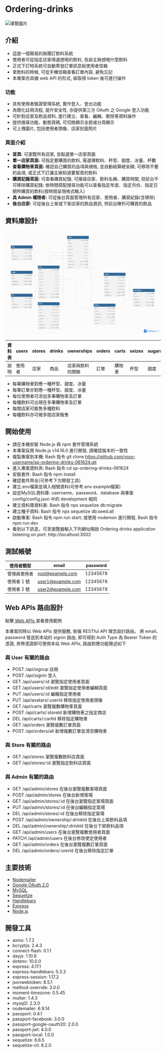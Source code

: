 # Ordering-drinks
![導覽圖片](public/readme/introduce.png)

## 介紹
+ 這是一個簡易的揪團訂飲料系統
+ 使用者可從指定店家填選想喝的飲料, 告訴主揪想喝什麼飲料
+ 正式下訂時系統可自動寄發訂單訊息給使用者信箱
+ 拿飲料的時候, 可從手機信箱查看訂單內容, 避免忘記
+ 本專案亦具備 web API 的形式, 經取得 token 後可進行操作

### 功能
+ 具有使用者驗證管理系統, 實作登入、登出功能
+ 為簡化註冊流程, 提升安全性, 亦提供第三方 OAuth 之 Google 登入功能
+ 可針對店家及飲品資料, 進行建立、查看、編輯、刪除等資料操作
+ 提供搜尋功能、動態頁碼, 可切換顯示全部或分頁顯示
+ 可上傳圖片, 包括使用者頭像、店家封面照片


### 頁面介紹
+ **首頁:** 可瀏覽所有店家, 並點選單一店家頁面
+ **單一店家頁面:** 可指定要購買的飲料, 需選擇飲料、杯型、甜度、冰量、杯數
+ **查看購物車頁面:** 確認自己購買的品項與規格, 並自動結算總金額; 可移除不要的品項, 或正式下訂讓主揪知道要幫買的飲料
+ **購買記錄頁面:** 可查看購買紀錄, 可搜尋店家、飲料名稱、購買時間, 但前台不可移除購買紀錄; 依時間搭配搜尋功能可以查看指定年度、指定月份、指定日期所購買的飲料(按時間呈現格式輸入)
+ **具 Admin 權限者:** 可從後台頁面管理所有店家、使用者、購買紀錄(含移除)
+ **後台店家:** 可從後台上架或下架店家的飲品資訊, 供前台陳列可購買的飲品

## 資料庫設計
![實體關聯圖](public/readme/erd.png)

| 資料表  | users    | stores    |   drinks   |  ownerships             | orders | carts | seizes| sugars | ices   |
| ----- | --------- | ---------- |   ------ |  ----------------------- | ----- | ------ | ------| ------ | ----- |
| 說明  | 使用者     | 店家      |   商品    |   店家與飲料的關聯  | 訂單  | 購物車 | 杯型   | 甜度    | 冰量  |

+ 每筆購物車對應一種杯型、甜度、冰量 
+ 每筆訂單亦對應一種杯型、甜度、冰量 
+ 每位使用者可添加多筆購物車及訂單 
+ 每種飲料可出現在多筆購物車及訂單 
+ 每間店家可販售多種飲料 
+ 每種飲料亦可被多間店家販售 


## 開始使用
+ 請在本機安裝 Node.js 與 npm 套件管理系統
+ 本專案採用 Node.js v14.16.0 進行開發, 請確認版本的一致性
+ 複製專案到本機: Bash 指令 git clone https://github.com/your-username/sp-ordering-drinks-061624.git
+ 進入專案資料夾: Bash 指令 cd sp-ordering-drinks-061624
+ 安裝套件: Bash 指令 npm install
+ 確認套件齊全(可參考下方開發工具)
+ 建立.env檔案並填入相關資料(可參考.env example檔案)
+ 設定MySQL資料庫: username、password、database 與專案 config/config.json 中的 development 相同
+ 建立資料庫資料表: Bash 指令 npx sequelize db:migrate
+ 建立種子資料: Bash 指令 npx sequelize db:seed:all
+ 啟動專案: Bash 指令 npm run start; 或使用 nodemon 進行開發, Bash 指令 npm run dev
+ 看到以下訊息，可至瀏覽器輸入下列網址開啟 Ordering drinks application listening on port: http://localhost:3002


## 測試帳號
| 使用者類型      | email              | password   |
| -------------- | ------------------ | ---------- |
| 管理員使用者    | root@example.com   | 12345678   |
| 使用者 1 號     | user1@example.com  | 12345678   |
| 使用者 2 號     | user2@example.com  | 12345678   |


## Web APIs 路由設計
點擊[ Web APIs ](https://scarlet-page-533.notion.site/1130612-Ordering-drinks-Web-APIs-beb80ee919da461a9ee6021fe2fc7bf4)查看使用範例

本專案同時以 Web APIs 提供服務, 依循 RESTful API 理念設計路由。 將 email、password 發送到本站的 signin 路由, 即可得到 Auth Type 為 Bearer Token 的憑證, 夾帶憑證即可使用本站 Web APIs, 路由對應功能簡述如下

### 與 User 有關的路由
+ POST /api/signup 註冊
+ POST /api/signin 登入
+ GET /api/users/:id 瀏覽指定使用者頁面
+ GET /api/users/:id/edit 瀏覽指定使用者編輯頁面
+ PUT /api/users/:id 編輯指定使用者
+ PUT /api/avatars/:userId 移除指定使用者頭像
+ GET /api/carts 瀏覽複數購物車頁面
+ POST /api/carts/:storeId 新增購物車之指定商店
+ DEL /api/carts/:cartId 移除指定購物車
+ GET /api/orders 瀏覽複數訂單頁面
+ POST /api/orders/all 新增複數訂單並清空購物車

### 與 Store 有關的路由
+ GET /api/stores 瀏覽複數飲料店頁面
+ GET /api/stores/:id 瀏覽指定飲料店頁面

### 與 Admin 有關的路由
+ GET /api/admin/stores 在後台瀏覽複數案場頁面
+ POST /api/admin/stores 在後台新增案場
+ GET /api/admin/stores/:id 在後台瀏覽指定案場頁面
+ PUT /api/admin/stores/:id 在後台編輯指定案場
+ DEL /api/admin/stores/:id 在後台移除指定案場
+ POST /api/admin/ownership/:drinkId 在後台上架飲料品項
+ DEL /api/admin/ownership/:drinkId 在後台下架飲料品項
+ GET /api/admin/users 在後台瀏覽複數使用者頁面
+ PATCH /api/admin/users 在後台修改使定使用者
+ GET /api/admin/orders 在後台瀏覽複數訂單頁面
+ DEL /api/admin/orders/:orerId 在後台移除指定訂單


## 主要技術
- [Nodemailer](https://nodemailer.com/)
- [Google OAuth 2.0](https://developers.google.com/?hl=zh-tw)
- [MySQL](https://www.mysql.com/)
- [Sequelize](https://sequelize.org/)
- [Handlebars](https://handlebarsjs.com/)
- [Express](https://expressjs.com/)
- [Node.js](https://nodejs.org/)


## 開發工具
+ axios: 1.7.2
+ bcryptjs: 2.4.3
+ connect-flash: 0.1.1
+ dayjs: 1.10.6
+ dotenv: 10.0.0
+ express: 4.17.1
+ express-handlebars: 5.3.3
+ express-session: 1.17.2
+ jsonwebtoken: 8.5.1
+ method-override: 3.0.0
+ moment-timezone: 0.5.45
+ multer: 1.4.3
+ mysql2: 2.3.0
+ nodemailer: 6.9.14
+ passport: 0.4.1
+ passport-facebook: 3.0.0
+ passport-google-oauth20: 2.0.0
+ passport-jwt: 4.0.0
+ passport-local: 1.0.0
+ sequelize: 6.6.5
+ sequelize-cli: 6.2.0

